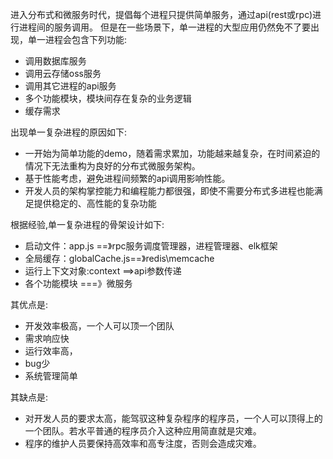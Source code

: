 
进入分布式和微服务时代，提倡每个进程只提供简单服务，通过api(rest或rpc)进行进程间的服务调用。
但是在一些场景下，单一进程的大型应用仍然免不了要出现，单一进程会包含下列功能:

- 调用数据库服务
- 调用云存储oss服务
- 调用其它进程的api服务
- 多个功能模块，模块间存在复杂的业务逻辑
- 缓存需求

出现单一复杂进程的原因如下:

- 一开始为简单功能的demo，随着需求累加，功能越来越复杂，在时间紧迫的情况下无法重构为良好的分布式微服务架构。
- 基于性能考虑，避免进程间频繁的api调用影响性能。
- 开发人员的架构掌控能力和编程能力都很强，即使不需要分布式多进程也能满足提供稳定的、高性能的复杂功能

根据经验,单一复杂进程的骨架设计如下:

- 启动文件：app.js        ==》rpc服务调度管理器，进程管理器、elk框架
- 全局缓存：globalCache.js==》redis\memcache
- 运行上下文对象:context   ==>api参数传递
- 各个功能模块             ===》微服务

其优点是:

- 开发效率极高，一个人可以顶一个团队
- 需求响应快
- 运行效率高，
- bug少
- 系统管理简单

其缺点是:
- 对开发人员的要求太高，能驾驭这种复杂程序的程序员，一个人可以顶得上的一个团队。若水平普通的程序员介入这种应用简直就是灾难。
- 程序的维护人员要保持高效率和高专注度，否则会造成灾难。
